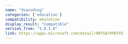 ```yaml
---
name: "dsacoding"
categories: ['education']
compatibility: emulation
display_result: "Compatible"
version_from: "1.0.1.0"
link: https://apps.microsoft.com/detail/9NTSQ7XPDTFD
---
```

